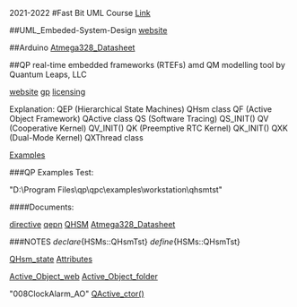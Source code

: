 2021-2022
#Fast Bit UML Course 
  [Link](https://www.udemy.com/course/embedded-system-design-using-uml-state-machines/)

##UML_Embeded-System-Design
  [website](https://www.state-machine.com/)

##Arduino
  [Atmega328_Datasheet](https://www.waveshare.com/w/upload/9/93/ATmega328P_datasheet_Complete.pdf)


##QP real-time embedded frameworks (RTEFs) amd QM modelling tool by Quantum Leaps, LLC

 [website](https://www.state-machine.com/)
 [gp](https://www.state-machine.com/products/gp)
 [licensing](https://www.state-machine.com/licensing)

  Explanation:
    QEP   (Hierarchical State Machines)   QHsm class
    QF    (Active Object Framework)       QActive class
    QS    (Software Tracing)              QS_INIT()
    QV    (Cooperative Kernel)            QV_INIT()
    QK    (Preemptive RTC Kernel)         QK_INIT()
    QXK   (Dual-Mode Kernel)              QXThread class
  
  [Examples](https://www.state-machine.com/qpc/exa.html)


###QP Examples Test: 

  "D:\Program Files\qp\qpc\examples\workstation\qhsmtst"


####Documents:

 [directive](https://www.state-machine.com/qm/ce_directive.htm)
 [qepn](https://www.state-machine.com/qpn/qepn_8h.html)
 [QHSM](https://www.state-machine.com/qpn/struct_q_hsm.html)
 [Atmega328_Datasheet](https://www.waveshare.com/w/upload/9/93/ATmega328P_datasheet_Complete.pdf)

###NOTES
  $declare${HSMs::QHsmTst}
  $define${HSMs::QHsmTst}


  [QHsm_state](https://www.state-machine.com/qpn/qepn_8h.html#ab2a65d48fe96db91a3ca533410526afb)
  [Attributes](https://www.state-machine.com/qm/bm_attr.html)

  [Active_Object_web](https://www.state-machine.com/active-object)
  [Active_Object_folder](https://github.com/emreoztoklu/UML_Embeded-System-Design/tree/main/DOCUMENT\multiple_SM)


  "008ClockAlarm_AO"
  [QActive_ctor()](https://www.state-machine.com/qpn/struct_q_active.html#a13edf5eeb78176195720ac88bf70b3ef)